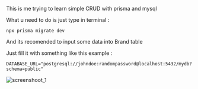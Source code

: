 This is me trying to learn simple CRUD with prisma and mysql

<!-- Database -->

What u need to do is just type in terminal :

    npx prisma migrate dev

And its recomended to input some data into Brand table

<!-- For .env file -->

Just fill it with something like this example :

    DATABASE_URL="postgresql://johndoe:randompassword@localhost:5432/mydb?schema=public"

<!-- How its looks -->
![screenshoot_1](address)
